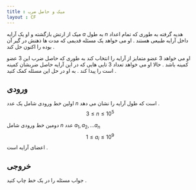 ```yaml
---
title : میک و حاصل ضرب
layout : CF
---
```

میک از ارتش بازگشته و او یک آرایه
$a$
به طول
$n$
هدیه گرفته به طوری که تمام اعداد داخل آرایه طبیعی هستند
.
او می خواهد یک مسئله قدیمی که مدت ها ذهنش در گیر آن بوده را اکنون حل کند
.

او می خواهد 3 عضو متمایز از آرایه را انتخاب کند به طوری که حاصل ضرب این 3 عضو کمینه باشد
.
حالا او می خواهد تعداد 3 تایی هایی که در این آرایه حاصل ضربشان کمینه است را پیدا کند
.
به او در حل این مسئله کمک کنید
.
## ورودی

اولین خط ورودی شامل یک عدد
$n$
است که طول آرایه را نشان می دهد
.
$$ 3 \le n \le 10^5 $$

دومین خط ورودی شامل 
$n$
عدد
$a_1,a_2,...a_n$
$$ 1 \le a_i \le 10^9 $$
اعضای آرایه است
.


## خروجی
جواب مسئله را در یک خط چاپ کنید
.
